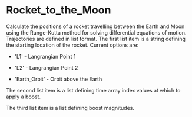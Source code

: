 # Rocket_to_the_Moon
Calculate the positions of a rocket travelling between the Earth and Moon using the Runge-Kutta method for solving differential equations of motion.
Trajectories are defined in list format.
The first list item is a string defining the starting location of the rocket. Current options are:

 - 'L1' - Langrangian Point 1

 - 'L2' - Langrangian Point 2

 - 'Earth_Orbit' - Orbit above the Earth

The second list item is a list defining time array index values at which to apply a boost.

The third list item is a list defining boost magnitudes.

